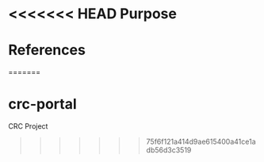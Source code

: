 <<<<<<< HEAD
Purpose
===



References
====
=======
# crc-portal
CRC Project
>>>>>>> 75f6f121a414d9ae615400a41ce1adb56d3c3519
